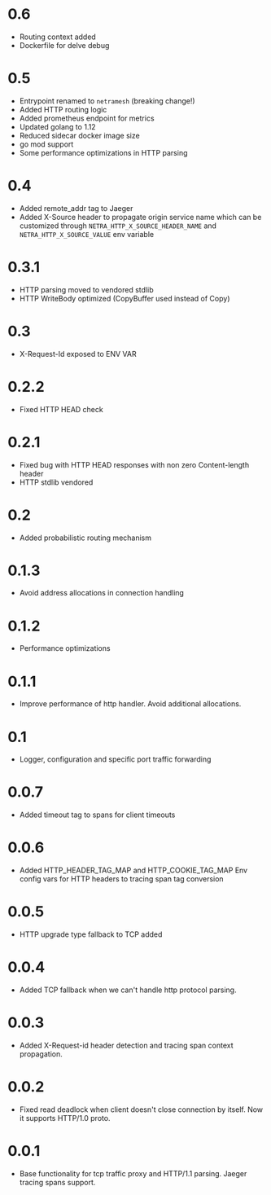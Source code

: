 # 0.6
- Routing context added
- Dockerfile for delve debug

# 0.5
- Entrypoint renamed to `netramesh` (breaking change!)
- Added HTTP routing logic
- Added prometheus endpoint for metrics
- Updated golang to 1.12
- Reduced sidecar docker image size
- go mod support
- Some performance optimizations in HTTP parsing

# 0.4
- Added remote_addr tag to Jaeger
- Added X-Source header to propagate origin service name which can be customized through `NETRA_HTTP_X_SOURCE_HEADER_NAME` and `NETRA_HTTP_X_SOURCE_VALUE` env variable

# 0.3.1
- HTTP parsing moved to vendored stdlib
- HTTP WriteBody optimized (CopyBuffer used instead of Copy)

# 0.3
- X-Request-Id exposed to ENV VAR

# 0.2.2
- Fixed HTTP HEAD check

# 0.2.1
- Fixed bug with HTTP HEAD responses with non zero Content-length header
- HTTP stdlib vendored

# 0.2
- Added probabilistic routing mechanism

# 0.1.3
- Avoid address allocations in connection handling

# 0.1.2
- Performance optimizations

# 0.1.1
- Improve performance of http handler. Avoid additional allocations.

# 0.1
- Logger, configuration and specific port traffic forwarding

# 0.0.7
- Added timeout tag to spans for client timeouts

# 0.0.6
- Added HTTP_HEADER_TAG_MAP and HTTP_COOKIE_TAG_MAP Env config vars for HTTP headers to tracing span tag conversion

# 0.0.5
- HTTP upgrade type fallback to TCP added

# 0.0.4
- Added TCP fallback when we can't handle http protocol parsing.

# 0.0.3
- Added X-Request-id header detection and tracing span context propagation.

# 0.0.2
- Fixed read deadlock when client doesn't close connection by itself. Now it supports HTTP/1.0 proto.

# 0.0.1
- Base functionality for tcp traffic proxy and HTTP/1.1 parsing. Jaeger tracing spans support. 
